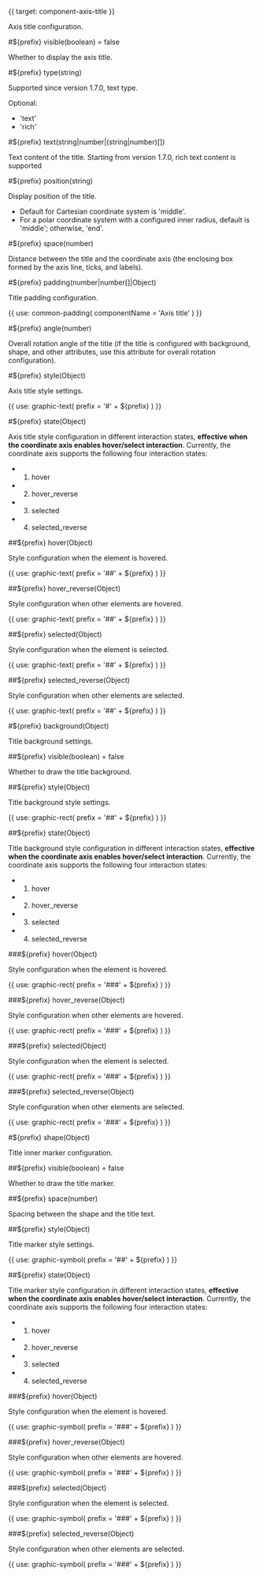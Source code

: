 {{ target: component-axis-title }}

<!-- ITitle -->

Axis title configuration.

#${prefix} visible(boolean) = false

Whether to display the axis title.

#${prefix} type(string)

Supported since version 1.7.0, text type.

Optional:

- 'text'
- 'rich'

#${prefix} text(string|number|(string|number)[])

Text content of the title.
Starting from version 1.7.0, rich text content is supported

#${prefix} position(string)

Display position of the title.

- Default for Cartesian coordinate system is 'middle'.
- For a polar coordinate system with a configured inner radius, default is 'middle'; otherwise, 'end'.

#${prefix} space(number)

Distance between the title and the coordinate axis (the enclosing box formed by the axis line, ticks, and labels).

#${prefix} padding(number|number[]|Object)

Title padding configuration.

{{ use: common-padding(
  componentName = 'Axis title'
) }}

#${prefix} angle(number)

Overall rotation angle of the title (if the title is configured with background, shape, and other attributes, use this attribute for overall rotation configuration).

#${prefix} style(Object)

Axis title style settings.

{{ use: graphic-text(
  prefix = '#' + ${prefix}
) }}

#${prefix} state(Object)

Axis title style configuration in different interaction states, **effective when the coordinate axis enables hover/select interaction**. Currently, the coordinate axis supports the following four interaction states:

- 1.  hover
- 2.  hover_reverse
- 3.  selected
- 4.  selected_reverse

##${prefix} hover(Object)

Style configuration when the element is hovered.

{{ use: graphic-text(
  prefix = '##' + ${prefix}
) }}

##${prefix} hover_reverse(Object)

Style configuration when other elements are hovered.

{{ use: graphic-text(
  prefix = '##' + ${prefix}
) }}

##${prefix} selected(Object)

Style configuration when the element is selected.

{{ use: graphic-text(
  prefix = '##' + ${prefix}
) }}

##${prefix} selected_reverse(Object)

Style configuration when other elements are selected.

{{ use: graphic-text(
  prefix = '##' + ${prefix}
) }}

#${prefix} background(Object)

Title background settings.

##${prefix} visible(boolean) = false

Whether to draw the title background.

##${prefix} style(Object)

Title background style settings.

{{ use: graphic-rect(
  prefix = '##' + ${prefix}
) }}

##${prefix} state(Object)

Title background style configuration in different interaction states, **effective when the coordinate axis enables hover/select interaction**. Currently, the coordinate axis supports the following four interaction states:

- 1.  hover
- 2.  hover_reverse
- 3.  selected
- 4.  selected_reverse

###${prefix} hover(Object)

Style configuration when the element is hovered.

{{ use: graphic-rect(
  prefix = '###' + ${prefix}
) }}

###${prefix} hover_reverse(Object)

Style configuration when other elements are hovered.

{{ use: graphic-rect(
  prefix = '###' + ${prefix}
) }}

###${prefix} selected(Object)

Style configuration when the element is selected.

{{ use: graphic-rect(
  prefix = '###' + ${prefix}
) }}

###${prefix} selected_reverse(Object)

Style configuration when other elements are selected.

{{ use: graphic-rect(
  prefix = '###' + ${prefix}
) }}

#${prefix} shape(Object)

Title inner marker configuration.

##${prefix} visible(boolean) = false

Whether to draw the title marker.

##${prefix} space(number)

Spacing between the shape and the title text.

##${prefix} style(Object)

Title marker style settings.

{{ use: graphic-symbol(
  prefix = '##' + ${prefix}
) }}

##${prefix} state(Object)

Title marker style configuration in different interaction states, **effective when the coordinate axis enables hover/select interaction**. Currently, the coordinate axis supports the following four interaction states:

- 1.  hover
- 2.  hover_reverse
- 3.  selected
- 4.  selected_reverse

###${prefix} hover(Object)

Style configuration when the element is hovered.

{{ use: graphic-symbol(
  prefix = '###' + ${prefix}
) }}

###${prefix} hover_reverse(Object)

Style configuration when other elements are hovered.

{{ use: graphic-symbol(
  prefix = '###' + ${prefix}
) }}

###${prefix} selected(Object)

Style configuration when the element is selected.

{{ use: graphic-symbol(
  prefix = '###' + ${prefix}
) }}

###${prefix} selected_reverse(Object)

Style configuration when other elements are selected.

{{ use: graphic-symbol(
  prefix = '###' + ${prefix}
) }}
